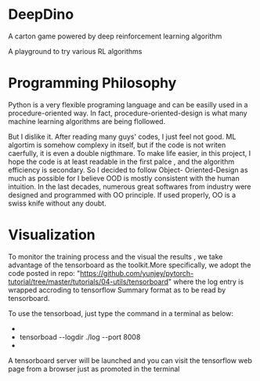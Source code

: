 # DeepDino
A carton game powered by deep reinforcement  learning algorithm 

A playground to try various RL algorithms 




# Programming Philosophy 
Python is a very flexible programing language and can be easilly used in a 
procedure-oriented way. In fact, procedure-oriented-design is what many 
machine learning algorithms are being flollowed. 

But I dislike it. After reading many guys' codes, I just feel not good. 
ML algortim is somehow complexy in itself, but if the code is not writen 
caerfully, it is even a double nigthmare. To make life easier, in this 
project, I hope the code is at least readable in the first palce , and
the algorithm efficiency is secondary. So I decided to follow Object-
Oriented-Design as much as possible for I believe OOD is mostly  consistent
with the human intuition. In the last decades, numerous great softwares from 
industry were designed and programmed with OO principle. If used properly,
OO is a swiss knife without any doubt. 


# Visualization 
To monitor the training process and the visual the results , we take advantage of 
the tensorboard as the toolkit.More specifically, we adopt the code posted in repo: 
"https://github.com/yunjey/pytorch-tutorial/tree/master/tutorials/04-utils/tensorboard" 
where the log entry is wrapped accroding to tensorflow Summary format as to be read by 
tensorboard. 

To use the tensorboad, just type the command in a terminal as below:

*
*    tensorboad --logdir ./log  --port 8008 
*

A tensorboard server will be launched and you can visit the tensorflow web page from a 
browser just as promoted in the terminal



